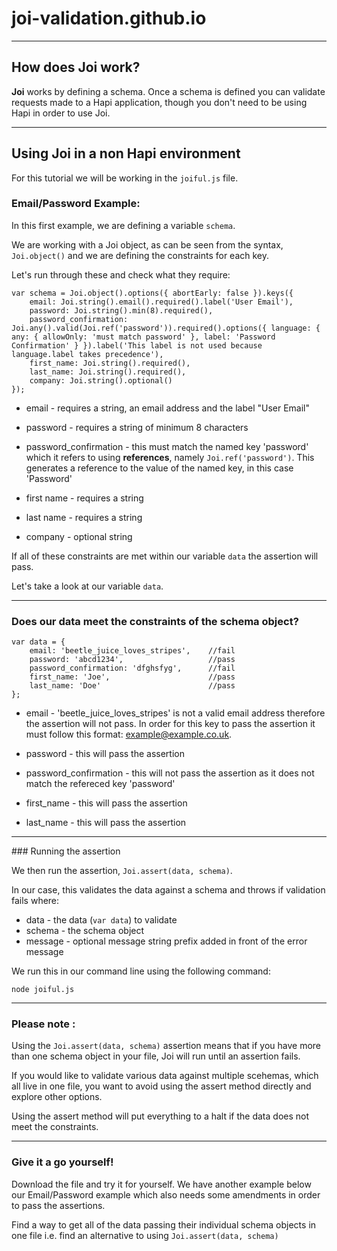 # joi-validation.github.io

------

## How does Joi work?

**Joi** works by defining a schema. Once a schema is defined you can validate requests made to a Hapi application, though you don't need to be using Hapi in order to use Joi.

------ 

## Using Joi in a non Hapi environment 

For this tutorial we will be working in the ```joiful.js``` file.

### Email/Password Example:

In this first example, we are defining a variable ```schema```. 

We are working with a Joi object, as can be seen from the syntax, ```Joi.object()``` and we are defining the constraints for each key.

Let's run through these and check what they require:

```
var schema = Joi.object().options({ abortEarly: false }).keys({
    email: Joi.string().email().required().label('User Email'),
    password: Joi.string().min(8).required(),
    password_confirmation: Joi.any().valid(Joi.ref('password')).required().options({ language: { any: { allowOnly: 'must match password' }, label: 'Password Confirmation' } }).label('This label is not used because language.label takes precedence'),
    first_name: Joi.string().required(),
    last_name: Joi.string().required(),
    company: Joi.string().optional()
});

```

* email - requires a string, an email address and the label "User Email"

* password - requires a string of minimum 8 characters

* password_confirmation - this must match the named key 'password' which it refers to using **references**, namely ```Joi.ref('password')```. This generates a reference to the value of the named key, in this case 'Password'

* first name - requires a string

* last name - requires a string

* company - optional string


If all of these constraints are met within our variable ```data``` the assertion will pass.

Let's take a look at our variable ```data```.

------

### Does our data meet the constraints of the schema object?

```
var data = {
    email: 'beetle_juice_loves_stripes',	//fail
    password: 'abcd1234', 					//pass
    password_confirmation: 'dfghsfyg', 		//fail
    first_name: 'Joe', 						//pass
    last_name: 'Doe' 						//pass
};

```

* email - 'beetle_juice_loves_stripes' is not a valid email address therefore the assertion will not pass. In order for this key to pass the assertion it must follow this format: example@example.co.uk.

* password - this will pass the assertion

* password_confirmation - this will not pass the assertion as it does not match the refereced key 'password'

* first_name - this will pass the assertion

* last_name - this will pass the assertion

------

### Running the assertion

We then run the assertion, ```Joi.assert(data, schema)```.

In our case, this validates the data against a schema and throws if validation fails where:

* data - the data (``` var data ```) to validate
* schema - the schema object
* message - optional message string prefix added in front of the error message


We run this in our command line using the following command:

``` node joiful.js ```

------

### **Please note** : 

Using the ```Joi.assert(data, schema)``` assertion means that if you have more than one schema object in your file, Joi will run until an assertion fails.

If you would like to validate various data against multiple scehemas, which all live in one file, you want to avoid using the assert method directly and explore other options.

Using the assert method will put everything to a halt if the data does not meet the constraints.

------

### Give it a go yourself!

Download the file and try it for yourself. We have another example below our Email/Password example which also needs some amendments in order to pass the assertions.

Find a way to get all of the data passing their individual schema objects in one file i.e. find an alternative to using ```Joi.assert(data, schema)```



